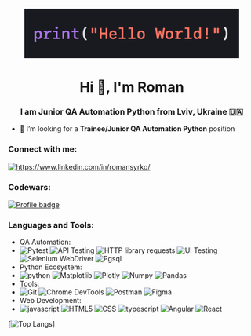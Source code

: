 <p align="center">
  <img src="./img/HelloWorld.png" alt="HelloWorld.png">
</p>

<h1 align="center">Hi 👋, I'm Roman</h1>
<h3 align="center">I am Junior QA Automation Python from Lviv, Ukraine 🇺🇦</h3>
  
- 🤝 I’m looking for a **Trainee/Junior QA Automation Python** position

<h3 align="left">Connect with me:</h3>
<p align="left">
<a href="https://www.linkedin.com/in/romansyrko/" target="blank"><img align="center" src="https://raw.githubusercontent.com/rahuldkjain/github-profile-readme-generator/master/src/images/icons/Social/linked-in-alt.svg" alt="https://www.linkedin.com/in/romansyrko/" height="30" width="40" /></a>
</p>

<h3 align="left">Codewars:</h3>

[![Profile badge](https://www.codewars.com/users/Roman%20Syrko/badges/large)](https://www.codewars.com/users/Roman%20Syrko)

<h3 align="left">Languages and Tools:</h3>
<p align="left">
<ul>
  <li>
    QA Automation:
    <li>
      <img src="https://upload.wikimedia.org/wikipedia/commons/b/ba/Pytest_logo.svg" alt="Pytest" width="40" height="40"/>
      <img src="https://www.svgrepo.com/show/261808/api.svg" alt="API Testing" width="40" height="40"/>
      <img src="https://www.svgrepo.com/show/221325/http.svg" alt="HTTP library requests" width="40" height="40"/>
      <img src="https://www.svgrepo.com/show/185757/browser-ui.svg" alt="UI Testing" width="40" height="40"/>
      <img src="https://www.svgrepo.com/show/354321/selenium.svg" alt="Selenium WebDriver" width="40" height="40"/>
      <img src="https://www.svgrepo.com/show/373965/pgsql.svg" alt="Pgsql" width="40" height="40"/>
    </li>
  </li>
  
  <li>
    Python Ecosystem:
    <li>
      <img src="https://www.svgrepo.com/show/452091/python.svg" alt="python" width="40" height="40"/>
      <img src="https://icon.icepanel.io/Technology/svg/Matplotlib.svg" alt="Matplotlib" width="40" height="40"/>
      <img src="https://www.vectorlogo.zone/logos/plotly/plotly-icon.svg" alt="Plotly" width="40" height="40"/>
      <img src="https://cdn.worldvectorlogo.com/logos/numpy-1.svg" alt="Numpy" width="40" height="40"/>
      <img src="https://icon.icepanel.io/Technology/svg/Pandas.svg" alt="Pandas" width="40" height="40"/>
    </li>
  </li>
  
  <li>
    Tools:
    <li>
      <img src="https://www.svgrepo.com/show/452210/git.svg" alt="Git" width="40" height="40"/>
      <img src="https://www.svgrepo.com/show/439100/chrome-devtools.svg" alt="Chrome DevTools" width="40" height="40"/>
      <img src="https://www.svgrepo.com/show/354202/postman-icon.svg" alt="Postman" width="40" height="40"/>
      <img src="https://www.svgrepo.com/show/448222/figma.svg" alt="Figma" width="40" height="40"/>
    </li>
  </li>
  
  <li>
    Web Development:
    <li>
      <img src="https://www.svgrepo.com/show/353925/javascript.svg" alt="javascript" width="40" height="40"/>
      <img src="https://www.svgrepo.com/show/303205/html-5-logo.svg" alt="HTML5" width="40" height="40"/>
      <img src="https://www.svgrepo.com/show/452185/css-3.svg" alt="CSS" width="40" height="40"/>
      <img src="https://www.svgrepo.com/show/374146/typescript-official.svg" alt="typescript" width="40" height="40"/>
      <img src="https://www.svgrepo.com/show/452156/angular.svg" alt="Angular" width="40" height="40"/>
      <img src="https://www.svgrepo.com/show/452092/react.svg" alt="React" width="40" height="40"/>
    </li>
  </li>
</ul>
</p>

<!-- <p><img align="left" src="https://github-readme-stats.vercel.app/api/top-langs?username=romansyrko&show_icons=true&theme=dark&title_color=ffffff&text_color=ffffff&bg_color=000000&locale=en&layout=donut" alt="romansyrko" /></p> -->

[![Top Langs](https://github-readme-stats.vercel.app/api/top-langs/?username=romansyrko&layout=donut)]
